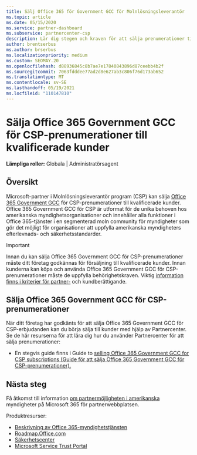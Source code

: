 ```yaml
---
title: Sälj Office 365 för Government GCC för Molnlösningsleverantör
ms.topic: article
ms.date: 05/15/2020
ms.service: partner-dashboard
ms.subservice: partnercenter-csp
description: Lär dig stegen och kraven för att sälja prenumerationer till Office 365 Government GCC för CSP till kvalificerade USA myndighetskunder eller leverantörer.
author: brentserbus
ms.author: brserbus
ms.localizationpriority: medium
ms.custom: SEOMAY.20
ms.openlocfilehash: d88936845c8b7ae7e17840843896d87ceebb4b2f
ms.sourcegitcommit: 7063fdddee77ad2d8e627ab3c806f76d173ab652
ms.translationtype: MT
ms.contentlocale: sv-SE
ms.lasthandoff: 05/19/2021
ms.locfileid: "110147810"
---
```

# <a name="sell-office-365-government-gcc-for-csp-subscriptions-to-qualified-customers"></a>Sälja Office 365 Government GCC för CSP-prenumerationer till kvalificerade kunder

**Lämpliga roller:** Globala | Administratörsagent


## <a name="overview"></a>Översikt

Microsoft-partner i Molnlösningsleverantör program (CSP) kan sälja [Office 365 Government GCC](https://www.microsoft.com/microsoft-365/partners/governmentforCSP) för CSP-prenumerationer till kvalificerade kunder. Office 365 Government GCC för CSP är utformat för de unika behoven hos amerikanska myndighetsorganisationer och innehåller alla funktioner i Office 365-tjänster i en segmenterad moln community för myndigheter som gör det möjligt för organisationer att uppfylla amerikanska myndigheters efterlevnads- och säkerhetsstandarder. 

>[!IMPORTANT] 
>Innan du kan sälja Office 365 Government GCC för CSP-prenumerationer måste ditt företag godkännas för försäljning till kvalificerade kunder. Innan kunderna kan köpa och använda Office 365 Government GCC för CSP-prenumerationer måste de uppfylla behörighetskraven. Viktig [information finns i kriterier för partner-](csp-gcc-validate.md) och kundberättigande.


## <a name="sell-office-365-government-gcc-for-csp-subscriptions"></a>Sälja Office 365 Government GCC för CSP-prenumerationer

När ditt företag har godkänts för att sälja Office 365 Government GCC för CSP-erbjudanden kan du börja sälja till kunder med hjälp av Partnercenter. Se de här resurserna för att lära dig hur du använder Partnercenter för att sälja prenumerationer: 

- En stegvis guide finns i Guide to [selling Office 365 Government GCC for CSP subscriptions (Guide för att sälja Office 365 Government GCC för CSP-prenumerationer).](https://go.microsoft.com/fwlink/?linkid=2007323)  


## <a name="next-steps"></a>Nästa steg

Få åtkomst till information [om partnermöjligheten i amerikanska](https://www.microsoft.com/microsoft-365/partners/governmentforCSP) myndigheter på Microsoft 365 för partnerwebbplatsen.

Produktresurser:

- [Beskrivning av Office 365-myndighetstjänsten](/office365/servicedescriptions/office-365-platform-service-description/office-365-us-government/office-365-us-government)
- [Roadmap.Office.com](https://products.office.com/business/office-365-roadmap)
- [Säkerhetscenter](https://www.microsoft.com/TrustCenter/)
- [Microsoft Service Trust Portal](https://aka.ms/STP)
